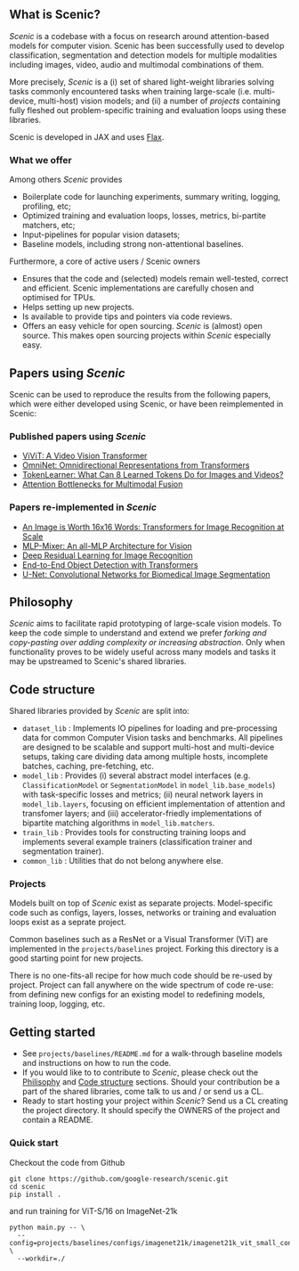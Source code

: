 ## What is **Scenic**?

*Scenic* is a codebase with a focus on research around attention-based models
for computer vision. Scenic has been successfully used to develop
classification, segmentation and detection models for multiple modalities
including images, video, audio and multimodal combinations of them.

More precisely, *Scenic* is a (i) set of shared light-weight libraries solving
tasks commonly encountered tasks when training large-scale (i.e. multi-device,
multi-host) vision models; and (ii) a number of *projects* containing fully
fleshed out problem-specific training and evaluation loops using these
libraries.

Scenic is developed in JAX and uses
[Flax](https://github.com/google/flax).

### What we offer
Among others *Scenic* provides

* Boilerplate code for launching experiments, summary writing, logging,
  profiling, etc;
* Optimized training and evaluation loops, losses, metrics, bi-partite matchers,
  etc;
* Input-pipelines for popular vision datasets;
* Baseline models, including strong non-attentional baselines.

Furthermore, a core of active users / Scenic owners

* Ensures that the code and (selected) models remain well-tested, correct and
  efficient. Scenic implementations are carefully chosen and optimised for TPUs.
* Helps setting up new projects.
* Is available to provide tips and pointers via code reviews.
* Offers an easy vehicle for open sourcing. *Scenic* is (almost) open source.
  This makes open sourcing projects within *Scenic* especially easy.


## Papers using *Scenic*
Scenic can be used to reproduce the results from the following papers, which
were either developed using Scenic, or have been reimplemented in Scenic:


### Published papers using *Scenic*
* [ViViT: A Video Vision Transformer](https://arxiv.org/abs/2103.15691)
* [OmniNet: Omnidirectional Representations from Transformers](https://arxiv.org/abs/2103.01075)
* [TokenLearner: What Can 8 Learned Tokens Do for Images and Videos?](https://arxiv.org/abs/2106.11297)
* [Attention Bottlenecks for Multimodal Fusion](https://arxiv.org/abs/2107.00135)


### Papers re-implemented in *Scenic*
* [An Image is Worth 16x16 Words: Transformers for Image Recognition at Scale](https://arxiv.org/abs/2010.11929)
* [MLP-Mixer: An all-MLP Architecture for Vision](https://arxiv.org/abs/2105.01601)
* [Deep Residual Learning for Image Recognition](https://arxiv.org/abs/1512.03385)
* [End-to-End Object Detection with Transformers](https://arxiv.org/abs/2005.12872)
* [U-Net: Convolutional Networks for Biomedical Image Segmentation](https://arxiv.org/abs/1505.04597)


<a name="philosophy"></a>
## Philosophy
*Scenic* aims to facilitate rapid prototyping of large-scale vision models. To
keep the code simple to understand and extend we prefer *forking and
copy-pasting over adding complexity or increasing abstraction*. Only when
functionality proves to be widely useful across many models and tasks it may be
upstreamed to Scenic's shared libraries.


<a name="code_structure"></a>
## Code structure
Shared libraries provided by *Scenic*  are split into:

* `dataset_lib` : Implements IO pipelines for loading and pre-processing data
  for common Computer Vision tasks and benchmarks. All pipelines are designed to
  be scalable and support multi-host and multi-device setups, taking care
  dividing data among multiple hosts, incomplete batches, caching, pre-fetching,
  etc.
* `model_lib` : Provides (i) several abstract model interfaces (e.g.
  `ClassificationModel` or `SegmentationModel` in `model_lib.base_models`) with
  task-specific losses and metrics; (ii) neural network layers in
  `model_lib.layers`, focusing on efficient implementation of attention and
  transfomer layers; and (iii) accelerator-friedly implementations of bipartite
  matching algorithms in `model_lib.matchers`.
* `train_lib` : Provides tools for constructing training loops and implements
  several example trainers (classification trainer and segmentation trainer).
* `common_lib` : Utilities that do not belong anywhere else.


### Projects
Models built on top of *Scenic* exist as separate projects. Model-specific code
such as configs, layers, losses, networks or training and evaluation loops exist
as a seprate project.

Common baselines such as a ResNet or a Visual Transformer (ViT) are implemented
in the `projects/baselines` project. Forking this directory is a good starting
point for new projects.

There is no one-fits-all recipe for how much code should be re-used by project.
Project can fall anywhere on the wide spectrum of code re-use: from defining new
configs for an existing model to redefining models, training loop, logging, etc.


## Getting started
* See `projects/baselines/README.md` for a walk-through baseline models and
  instructions on how to run the code.
* If you would like to to contribute to *Scenic*, please check out the
  [Philisophy](#philosophy) and [Code structure](#code_structure) sections.
  Should your contribution be a part of the shared libraries, come talk to us
  and / or send us a CL.
* Ready to start hosting your project within *Scenic*? Send us a CL creating the
  project directory. It should specify the OWNERS of the project and contain a
  README.


### Quick start
Checkout the code from Github

```
git clone https://github.com/google-research/scenic.git
cd scenic
pip install .
```

and run training for ViT-S/16 on ImageNet-21k

```
python main.py -- \
  --config=projects/baselines/configs/imagenet21k/imagenet21k_vit_small_config.py \
  --workdir=./
```

